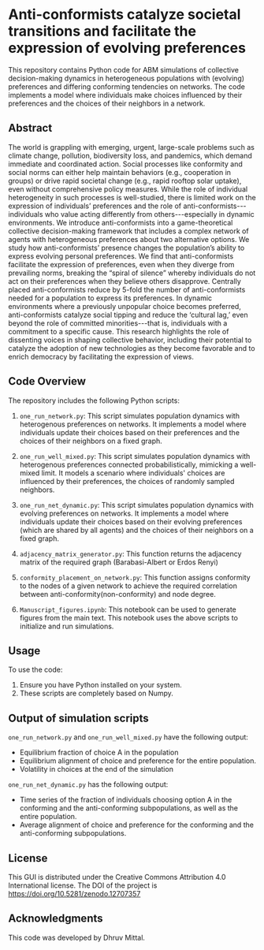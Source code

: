 # Anti-conformists catalyze societal transitions and facilitate the expression of evolving preferences

This repository contains Python code for ABM simulations of collective decision-making dynamics in heterogeneous populations with (evolving) preferences and differing conforming tendencies on networks. The code implements a model where individuals make choices influenced by their preferences and the choices of their neighbors in a network. 

## Abstract
The world is grappling with emerging, urgent, large-scale problems such as climate change, pollution, biodiversity loss, and pandemics, which demand immediate and coordinated action. Social processes like conformity and social norms can either help maintain behaviors (e.g., cooperation in groups) or drive rapid societal change (e.g., rapid rooftop solar uptake), even without comprehensive policy measures. 
While the role of individual heterogeneity in such processes is well-studied, there is limited work on the expression of individuals’ preferences and the role of anti-conformists---individuals who value acting differently from others---especially in dynamic environments. We introduce anti-conformists into a game-theoretical collective decision-making framework that includes a complex network of agents with heterogeneous preferences about two alternative options. We study how anti-conformists’ presence changes the population’s ability to express evolving personal preferences. We find that anti-conformists facilitate the expression of preferences, even when they diverge from prevailing norms, breaking the “spiral of silence” whereby individuals do not act on their preferences when they believe others disapprove. Centrally placed anti-conformists reduce by 5-fold the number of anti-conformists needed for a population to express its preferences. In dynamic environments where a previously unpopular choice becomes preferred, anti-conformists catalyze social tipping and reduce the ‘cultural lag,’ even beyond the role of committed minorities---that is, individuals with a commitment to a specific cause. This research highlights the role of dissenting voices in shaping collective behavior, including their potential to catalyze the adoption of new technologies as they become favorable and to enrich democracy by facilitating the expression of views.

## Code Overview

The repository includes the following Python scripts:

1. `one_run_network.py`: This script simulates population dynamics with heterogenous preferences on networks. It implements a model where individuals update their choices based on their preferences and the choices of their neighbors on a fixed graph.

2. `one_run_well_mixed.py`: This script simulates population dynamics with heterogenous preferences connected probabilistically, mimicking a well-mixed limit. It models a scenario where individuals' choices are influenced by their preferences, the choices of randomly sampled neighbors.

3. `one_run_net_dynamic.py`: This script simulates population dynamics with evolving preferences on networks. It implements a model where individuals update their choices based on their evolving preferences (which are shared by all agents) and the choices of their neighbors on a fixed graph.

4. `adjacency_matrix_generator.py`: This function returns the adjacency matrix of the required graph (Barabasi-Albert or Erdos Renyi)

5. `conformity_placement_on_network.py`: This function assigns conformity to the nodes of a given network to achieve the required correlation between anti-conformity(non-conformity) and node degree.

6. `Manuscript_figures.ipynb`: This notebook can be used to generate figures from the main text. This notebook uses the above scripts to initialize and run simulations.

## Usage

To use the code:

1. Ensure you have Python installed on your system.
2. These scripts are completely based on Numpy. 


## Output of simulation scripts

`one_run_network.py` and `one_run_well_mixed.py` have the following output:

- Equilibrium fraction of choice A in the population
- Equilibrium alignment of choice and preference for the entire population.
- Volatility in choices at the end of the simulation

  
`one_run_net_dynamic.py` has the following output: 

- Time series of the fraction of individuals choosing option A in the conforming and the anti-conforming subpopulations, as well as the entire population.
- Average alignment of choice and preference for the conforming and the anti-conforming subpopulations.

## License

This GUI is distributed under the Creative Commons Attribution 4.0 International license. The DOI of the project is https://doi.org/10.5281/zenodo.12707357


## Acknowledgments

This code was developed by Dhruv Mittal.
